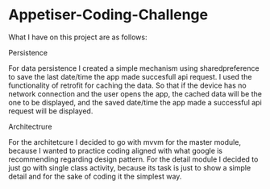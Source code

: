 # Appetiser-Coding-Challenge

What I have on this project are as follows:


Persistence

For data persistence I created a simple mechanism using sharedpreference to save the last date/time the app made succesfull api request. I used the functionality of retrofit for caching the data. So that if the device has no network connection and the user opens the app, the cached data will be the one to be displayed, and the saved date/time the app made a successful api request will be displayed.


Architectrure

For the architetcure I decided to go with mvvm for the master module, because I wanted to practice coding aligned with what google is recommending regarding design pattern. For the detail module I decided to just go with single class activity, because its task is just to show a simple detail and for the sake of coding it the simplest way.

